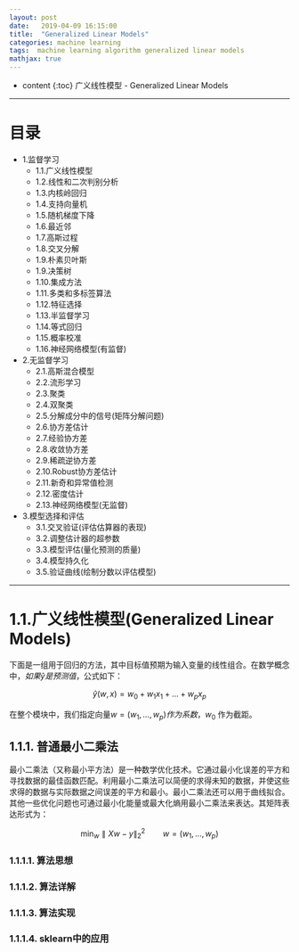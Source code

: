 ```yaml
---
layout: post
date:   2019-04-09 16:15:00
title:  "Generalized Linear Models"
categories: machine learning
tags:  machine learning algorithm generalized linear models
mathjax: true
---
```


* content
{:toc}
广义线性模型 - Generalized Linear Models






---------

# 目录
- 1.监督学习
	- 1.1.广义线性模型
	- 1.2.线性和二次判别分析
	- 1.3.内核岭回归
	- 1.4.支持向量机
	- 1.5.随机梯度下降
	- 1.6.最近邻
	- 1.7.高斯过程
	- 1.8.交叉分解
	- 1.9.朴素贝叶斯
	- 1.9.决策树
	- 1.10.集成方法
	- 1.11.多类和多标签算法
	- 1.12.特征选择
	- 1.13.半监督学习
	- 1.14.等式回归
	- 1.15.概率校准
	- 1.16.神经网络模型(有监督)
- 2.无监督学习
	- 2.1.高斯混合模型
	- 2.2.流形学习
	- 2.3.聚类
	- 2.4.双聚类
	- 2.5.分解成分中的信号(矩阵分解问题)
	- 2.6.协方差估计
	- 2.7.经验协方差
	- 2.8.收敛协方差
	- 2.9.稀疏逆协方差
	- 2.10.Robust协方差估计
	- 2.11.新奇和异常值检测
	- 2.12.密度估计
	- 2.13.神经网络模型(无监督)
- 3.模型选择和评估
	- 3.1.交叉验证(评估估算器的表现)
	- 3.2.调整估计器的超参数
	- 3.3.模型评估(量化预测的质量)
	- 3.4.模型持久化
	- 3.5.验证曲线(绘制分数以评估模型)

---------

# 1.1.广义线性模型(Generalized Linear Models)
下面是一组用于回归的方法，其中目标值预期为输入变量的线性组合。在数学概念中，$如果\hat{y}是预测值$，公式如下：

$$\hat{y} (w,x) = w_{0} + w_{1}x_{1} +...+w_{p}x_{p}$$

在整个模块中，我们指定向量$w=(w_{1},...,w_{p})作为系数，w_{0}$ 作为截距。

## 1.1.1. 普通最小二乘法

最小二乘法（又称最小平方法）是一种数学优化技术。它通过最小化误差的平方和寻找数据的最佳函数匹配。利用最小二乘法可以简便的求得未知的数据，并使这些求得的数据与实际数据之间误差的平方和最小。最小二乘法还可以用于曲线拟合。其他一些优化问题也可通过最小化能量或最大化熵用最小二乘法来表达。其矩阵表达形式为：

$$\min_{w}\parallel Xw-y\parallel_{2}^{2} \qquad w=(w_{1},...,w_{p})$$

### 1.1.1.1. 算法思想


### 1.1.1.2. 算法详解

### 1.1.1.3. 算法实现

### 1.1.1.4. sklearn中的应用
